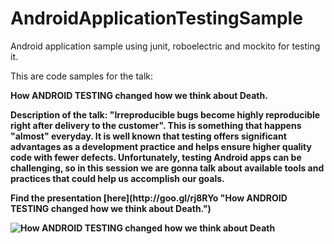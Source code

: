 AndroidApplicationTestingSample
===============================

Android application sample using junit, roboelectric and mockito for testing it.

This are code samples for the talk: 
<p><b>How ANDROID TESTING changed how we think about Death.

Description of the talk:
"Irreproducible bugs become highly reproducible right after delivery to the customer". This is something that happens "almost" everyday.
It is well known that testing offers significant advantages as a development practice and helps ensure higher quality code with fewer defects. 
Unfortunately, testing Android apps can be challenging, so in this session we are gonna talk about available tools and practices that could help us accomplish our goals.

<p><b>Find the presentation [here](http://goo.gl/rj8RYo "How ANDROID TESTING changed how we think about Death.")

![How ANDROID TESTING changed how we think about Death](http://www.android10.org/myimages/talk_android_death_testing.png "How ANDROID TESTING changed how we think about Death")
